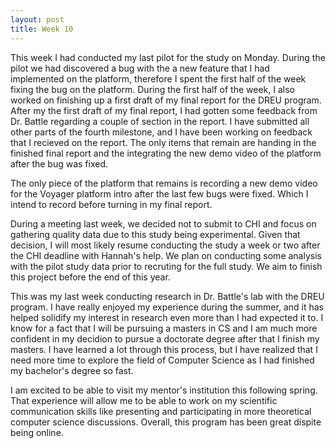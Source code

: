 ```yaml
---
layout: post
title: Week 10
---
```


This week I had conducted my last pilot for the study on Monday. During the pilot we had discovered a bug with the a new feature that I had implemented on the platform, therefore I spent the first half of the week fixing the bug on the platform. During the first half of the week, I also worked on finishing up a first draft of my final report for the DREU program. After my the first draft of my final report, I had gotten some feedback from Dr. Battle regarding a couple of section in the report. I have submitted all other parts of the fourth milestone, and I have been working on feedback that I recieved on the report. The only items that remain are handing in the finished final report and the integrating the new demo video of the platform after the bug was fixed.

The only piece of the platform that remains is recording a new demo video for the Voyager platform intro after the last few bugs were fixed. Which I intend to record before turning in my final report.

During a meeting last week, we decided not to submit to CHI and focus on gathering quality data due to this study being experimental. Given that decision, I will most likely resume conducting the study a week or two after the CHI deadline with Hannah's help. We plan on conducting some analysis with the pilot study data prior to recruting for the full study. We aim to finish this project before the end of this year.

This was my last week conducting research in Dr. Battle's lab with the DREU program. I have really enjoyed my experience during the summer, and it has helped solidify my interest in research even more than I had expected it to. I know for a fact that I will be pursuing a masters in CS and I am much more confident in my decidion to pursue a doctorate degree after that I finish my masters. I have learned a lot through this process, but I have realized that I need more time to explore the field of Computer Science as I had finished my bachelor's degree so fast. 

I am excited to be able to visit my mentor's institution this following spring. That experience will allow me to be able to work on my scientific communication skills like presenting and participating in more theoretical computer science discussions. Overall, this program has been great dispite being online.


